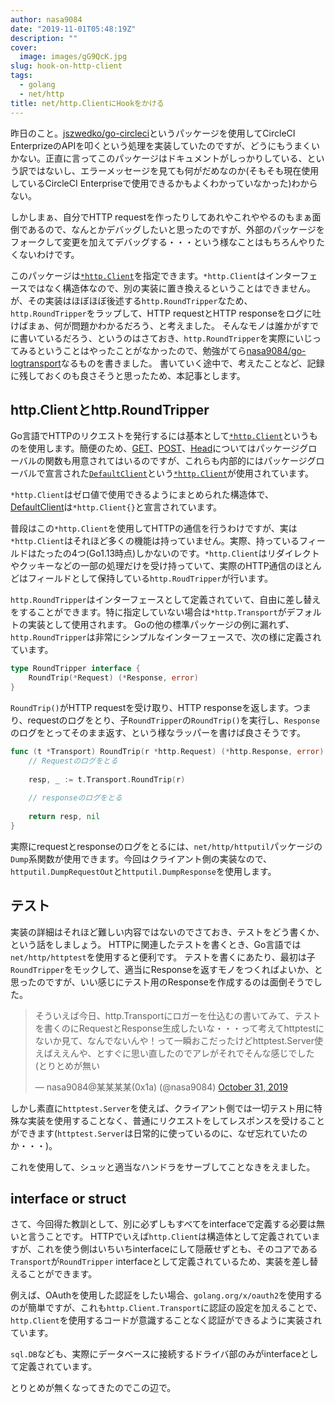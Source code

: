 ```yaml
---
author: nasa9084
date: "2019-11-01T05:48:19Z"
description: ""
cover:
  image: images/gG9QcK.jpg
slug: hook-on-http-client
tags:
  - golang
  - net/http
title: net/http.ClientにHookをかける
---
```



昨日のこと。[jszwedko/go-circleci](https://github.com/jszwedko/go-circleci)というパッケージを使用してCircleCI EnterprizeのAPIを叩くという処理を実装していたのですが、どうにもうまくいかない。正直に言ってこのパッケージはドキュメントがしっかりしている、という訳ではないし、エラーメッセージを見ても何がだめなのか(そもそも現在使用しているCircleCI Enterpriseで使用できるかもよくわかっていなかった)わからない。

しかしまぁ、自分でHTTP requestを作ったりしてあれやこれややるのもまぁ面倒であるので、なんとかデバッグしたいと思ったのですが、外部のパッケージをフォークして変更を加えてデバッグする・・・という様なことはもちろんやりたくないわけです。

このパッケージは[`*http.Client`](https://golang.org/pkg/net/http/#Client)を指定できます。`*http.Client`はインターフェースではなく構造体なので、別の実装に置き換えるということはできません。が、その実装はほぼほぼ後述する`http.RoundTripper`なため、`http.RoundTripper`をラップして、HTTP requestとHTTP responseをログに吐けばまぁ、何が問題かわかるだろう、と考えました。
そんなモノは誰かがすでに書いているだろう、というのはさておき、`http.RoundTripper`を実際にいじってみるということはやったことがなかったので、勉強がてら[nasa9084/go-logtransport](https://github.com/nasa9084/go-logtransport)なるものを書きました。
書いていく途中で、考えたことなど、記録に残しておくのも良さそうと思ったため、本記事とします。

## http.Clientとhttp.RoundTripper

Go言語でHTTPのリクエストを発行するには基本として[`*http.Client`](https://golang.org/pkg/net/http/#Client)というものを使用します。簡便のため、[GET](https://golang.org/pkg/net/http/#Get)、[POST](https://golang.org/pkg/net/http/#Post)、[Head](https://golang.org/pkg/net/http/#Head)についてはパッケージグローバルの関数も用意されてはいるのですが、これらも内部的にはパッケージグローバルで宣言された[`DefaultClient`](https://golang.org/pkg/net/http/#DefaultClient)という[`*http.Client`](https://golang.org/pkg/net/http/#Client)が使用されています。

`*http.Client`はゼロ値で使用できるようにまとめられた構造体で、[DefaultClient](https://golang.org/pkg/net/http/#DefaultClient)は`*http.Client{}`と宣言されています。

普段はこの`*http.Client`を使用してHTTPの通信を行うわけですが、実は`*http.Client`はそれほど多くの機能は持っていません。実際、持っているフィールドはたったの4つ(Go1.13時点)しかないのです。`*http.Client`はリダイレクトやクッキーなどの一部の処理だけを受け持っていて、実際のHTTP通信のほとんどはフィールドとして保持している`http.RoudTripper`が行います。

`http.RoundTripper`はインターフェースとして定義されていて、自由に差し替えをすることができます。特に指定していない場合は`*http.Transport`がデフォルトの実装として使用されます。
Goの他の標準パッケージの例に漏れず、`http.RoundTripper`は非常にシンプルなインターフェースで、次の様に定義されています。

``` go
type RoundTripper interface {
    RoundTrip(*Request) (*Response, error)
}
```

`RoundTrip()`がHTTP requestを受け取り、HTTP responseを返します。つまり、requestのログをとり、子`RoundTripper`の`RoundTrip()`を実行し、`Response`のログをとってそのまま返す、という様なラッパーを書けば良さそうです。

``` go
func (t *Transport) RoundTrip(r *http.Request) (*http.Response, error) {
    // Requestのログをとる
    
    resp, _ := t.Transport.RoundTrip(r)
    
    // responseのログをとる
    
    return resp, nil
}
```

実際にrequestとresponseのログをとるには、`net/http/httputil`パッケージの`Dump`系関数が使用できます。今回はクライアント側の実装なので、`httputil.DumpRequestOut`と`httputil.DumpResponse`を使用します。

## テスト

実装の詳細はそれほど難しい内容ではないのでさておき、テストをどう書くか、という話をしましょう。
HTTPに関連したテストを書くとき、Go言語では`net/http/httptest`を使用すると便利です。
テストを書くにあたり、最初は子`RoundTripper`をモックして、適当にResponseを返すモノをつくればよいか、と思ったのですが、いい感じにテスト用のResponseを作成するのは面倒そうでした。

<blockquote class="twitter-tweet"><p lang="ja" dir="ltr">そういえば今日、http.Transportにロガーを仕込むの書いてみて、テストを書くのにRequestとResponse生成したいな・・・って考えてhttptestにないか見て、なんでないんや！って一瞬おこだったけどhttptest.Server使えばええんや、とすぐに思い直したのでアレがそれでそんな感じでした(とりとめが無い</p>&mdash; nasa9084@某某某某(0x1a) (@nasa9084) <a href="https://twitter.com/nasa9084/status/1189912403841929217?ref_src=twsrc%5Etfw">October 31, 2019</a></blockquote>
<script async src="https://platform.twitter.com/widgets.js" charset="utf-8"></script>

しかし素直に`httptest.Server`を使えば、クライアント側では一切テスト用に特殊な実装を使用することなく、普通にリクエストをしてレスポンスを受けることができます(`httptest.Server`は日常的に使っているのに、なぜ忘れていたのか・・・)。

これを使用して、シュッと適当なハンドラをサーブしてことなきをえました。

## interface or struct

さて、今回得た教訓として、別に必ずしもすべてをinterfaceで定義する必要は無いと言うことです。
HTTPでいえば`http.Client`は構造体として定義されていますが、これを使う側はいちいちinterfaceにして隠蔽せずとも、そのコアである`Transport`が`RoundTripper` interfaceとして定義されているため、実装を差し替えることができます。

例えば、OAuthを使用した認証をしたい場合、`golang.org/x/oauth2`を使用するのが簡単ですが、これも`http.Client.Transport`に認証の設定を加えることで、`http.Client`を使用するコードが意識することなく認証ができるように実装されています。

`sql.DB`なども、実際にデータベースに接続するドライバ部のみがinterfaceとして定義されています。

とりとめが無くなってきたのでこの辺で。




